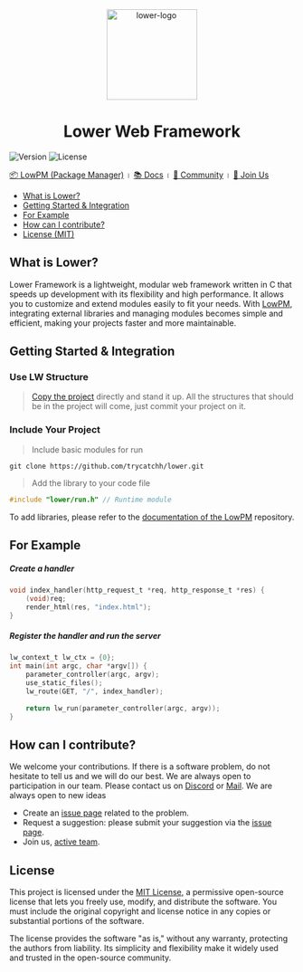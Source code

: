 <div align="center">
    <img height="160" alt="lower-logo" src="https://github.com/user-attachments/assets/7722b447-088b-4379-8521-710e7da412e3" />
</div>

<h1 align="center">Lower Web Framework</h1>

![Version](https://img.shields.io/badge/version-0.0.1-blue.svg)
![License](https://img.shields.io/github/license/trycatchh/lower?style=flat-square)

[📦 LowPM (Package Manager)](https://github.com/trycatchh/lowerpm) । [📚 Docs](https://github.com/trycatchh/lower/blob/main/README.md) । [👥 Community](https://discord.gg/mepa8X7j6w) । [🤝 Join Us](https://discord.gg/mepa8X7j6w)

- [What is Lower?](https://github.com/trycatchh/lower?tab=readme-ov-file#what-is-lower)
- [Getting Started & Integration](https://github.com/trycatchh/lower?tab=readme-ov-file#getting-started--integration)
- [For Example](https://github.com/trycatchh/lower?tab=readme-ov-file#for-example)
- [How can I contribute?](https://github.com/trycatchh/lower?tab=readme-ov-file#how-can-i-contribute)
- [License (MIT)](https://github.com/trycatchh/lower?tab=readme-ov-file#license)

## What is Lower?
Lower Framework is a lightweight, modular web framework written in C that speeds up development with its flexibility and high performance. It allows you to customize and extend modules easily to fit your needs. With [LowPM](https://trycatch.network), integrating external libraries and managing modules becomes simple and efficient, making your projects faster and more maintainable.

## Getting Started & Integration
### Use LW Structure
> [Copy the project](https://github.com/trycatchh/lower.git) directly and stand it up. All the structures that should be in the project will come, just commit your project on it.

### Include Your Project
> Include basic modules for run
```shell
git clone https://github.com/trycatchh/lower.git
```
> Add the library to your code file
```c
#include "lower/run.h" // Runtime module
```
To add libraries, please refer to the [documentation of the LowPM](https://trycatch.network/) repository.

## For Example
##### Create a handler
```c
void index_handler(http_request_t *req, http_response_t *res) {
    (void)req;
    render_html(res, "index.html");
}
```
##### Register the handler and run the server
```c
lw_context_t lw_ctx = {0};
int main(int argc, char *argv[]) {
    parameter_controller(argc, argv);
    use_static_files();
    lw_route(GET, "/", index_handler);
    
    return lw_run(parameter_controller(argc, argv));
}
```

## How can I contribute?
We welcome your contributions. If there is a software problem, do not hesitate to tell us and we will do our best.
We are always open to participation in our team. Please contact us on [Discord](https://discord.gg/mepa8X7j6w) or [Mail](mailto:p0unter@proton.me). We are always open to new ideas
- Create an [issue page](https://github.com/trycatchh/lower/issues) related to the problem.
- Request a suggestion: please submit your suggestion via the [issue page](https://github.com/trycatchh/lower/issues).
- Join us, [active team](https://github.com/trycatchh/lower/graphs/contributors).

## License
This project is licensed under the [MIT License](https://github.com/trycatchh/lower/blob/main/LICENSE), a permissive open-source license that lets you freely use, modify, and distribute the software. You must include the original copyright and license notice in any copies or substantial portions of the software.

The license provides the software "as is," without any warranty, protecting the authors from liability. Its simplicity and flexibility make it widely used and trusted in the open-source community.
